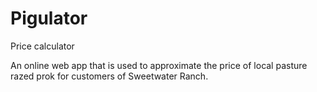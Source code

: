 # Pigulator
Price calculator

An online web app that is used to approximate the price of local pasture razed prok for customers of Sweetwater Ranch.
